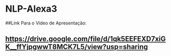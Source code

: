 # NLP-Alexa3

##Link Para o Vídeo de Apresentação:
## <https://drive.google.com/file/d/1qk5EEFEXD7xiGK__ffYjpgwwT8MCK7L5/view?usp=sharing>
